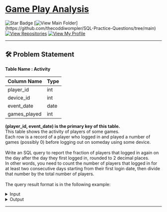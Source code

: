 # [Game Play Analysis](https://leetcode.com/problems/game-play-analysis-iv)
![Star Badge](https://img.shields.io/static/v1?label=%F0%9F%8C%9F&message=If%20Useful&style=style=flat&color=BC4E99)
[![View Main Folder](https://img.shields.io/badge/View-Main_Folder-971901?)](https://github.com/thecoddiwompler/SQL-Practice-Questions/tree/main)
[![View Repositories](https://img.shields.io/badge/View-My_Repositories-blue?logo=GitHub)](https://github.com/thecoddiwompler?tab=repositories)
[![View My Profile](https://img.shields.io/badge/View-My_Profile-green?logo=GitHub)](https://github.com/thecoddiwompler)

---

## 🛠️ Problem Statement

  <b>Table Name : Activity</b>

|  Column Name  |Type |
| ------------- | ------------- |
| player_id  | int  |
| device_id  | int  |
| event_date | date |
| games_played | int |

<b>(player_id, event_date) is the primary key of this table.</b> </br>
This table shows the activity of players of some games. </br>
Each row is a record of a player who logged in and played a number of games (possibly 0) before logging out on someday using some device. </br>
</br>
Write an SQL query to report the fraction of players that logged in again on the day after the day they first logged in, rounded to 2 decimal places. </br>
In other words, you need to count the number of players that logged in for at least two consecutive days starting from their first login date, then divide that number by the total number of players.</br>
</br>
The query result format is in the following example:  

 <details>
<summary>
Input
</summary>
 </br>

| player_id | device_id | event_date | games_played |
| --- |------ | ---------- | --------- | 
| 1         | 2         | 2016-03-01 | 5            |
| 1         | 2         | 2016-03-02 | 6            |
| 2         | 3         | 2017-06-25 | 1            |
| 3         | 1         | 2016-03-02 | 0            |
| 3         | 4         | 2018-07-03 | 5            |

</details>

<details>
<summary>
Output
</summary>
</br>
| fraction |  
| ---- |  
| 0.33 |

</details>

---
